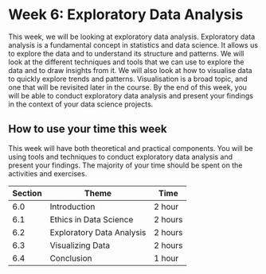 # Week 6: Exploratory Data Analysis

This week, we will be looking at exploratory data analysis. Exploratory data
analysis is a fundamental concept in statistics and data science. It allows us
to explore the data and to understand its structure and patterns. We will look
at the different techniques and tools that we can use to explore the data and to
draw insights from it. We will also look at how to visualise data to quickly explore trends and patterns.  Visualisation is a broad topic, and one that will be revisited later in the course. By the end of this week, you will be able to conduct
exploratory data analysis and present your findings in the context of your data
science projects.

## How to use your time this week

This week will have both theoretical and practical components. You will be using
tools and techniques to conduct exploratory data analysis and present your
findings. The majority of your time should be spent on the activities and
exercises.

| Section | Theme                     | Time    |
| ------- | ------------------------- | ------- |
| 6.0     | Introduction              | 2 hour  |
| 6.1     | Ethics in Data Science    | 2 hours |
| 6.2     | Exploratory Data Analysis | 2 hours |
| 6.3     | Visualizing Data          | 2 hours |
| 6.4     | Conclusion                | 1 hour  |
